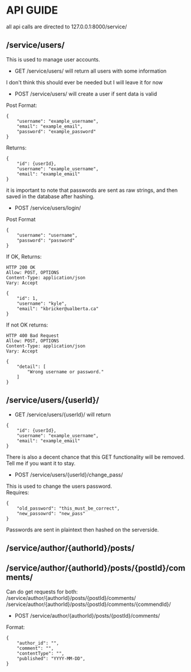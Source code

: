 # API GUIDE

all api calls are directed to 127.0.0.1:8000/service/

## /service/users/

This is used to manage user accounts.  
- GET /service/users/ will return all users with some information  

I don't think this should ever be needed but I will leave it for now  

- POST /service/users/ will create a user if sent data is valid  

Post Format:  
```
{  
    "username": "example_username",  
    "email": "example_email",  
    "password": "example_password"  
}  
```
Returns:
```
{
    "id": {userId},
    "username": "example_username",
    "email": "example_email"
}
```
it is important to note that passwords are sent as raw strings, and then saved in the database after hashing.  

- POST /service/users/login/

Post Format
```
{
    "username": "username",
    "password": "password"
}
```
If OK, Returns:
```
HTTP 200 OK
Allow: POST, OPTIONS
Content-Type: application/json
Vary: Accept

{
    "id": 1,
    "username": "kyle",
    "email": "kbricker@ualberta.ca"
}
```
If not OK returns:
```
HTTP 400 Bad Request
Allow: POST, OPTIONS
Content-Type: application/json
Vary: Accept

{
    "detail": [
        "Wrong username or password."
    ]
}
```

## /service/users/{userId}/

- GET /service/users/{userId}/ will return
```
{
    "id": {userId},
    "username": "example_username",
    "email": "example_email"
}
```
There is also a decent chance that this GET functionality will be removed. Tell me if you want it to stay.

- POST /service/users/{userId}/change_pass/

This is used to change the users password.  
Requires:
```
{
    "old_password": "this_must_be_correct",
    "new_passowrd": "new_pass"
}
```
Passwords are sent in plaintext then hashed on the serverside.

## /service/author/{authorId}/posts/



## /service/author/{authorId}/posts/{postId}/comments/

Can do get requests for both:
/service/author/{authorId}/posts/{postId}/comments/
/service/author/{authorId}/posts/{postId}/comments/{commendId}/

- POST /service/author/{authorId}/posts/{postId}/comments/

Format:
```
{
    "author_id": "",
    "comment": "",
    "contentType": "",
    "published": "YYYY-MM-DD",
}
```
